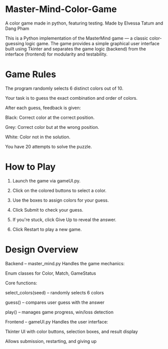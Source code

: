 # Master-Mind-Color-Game
A color game made in python, featuring testing.
Made by Elvessa Tatum and Dang Pham


This is a Python implementation of the MasterMind game — a classic color-guessing logic game. The game provides a simple graphical user interface built using Tkinter and separates the game logic (backend) from the interface (frontend) for modularity and testability.

# Game Rules
The program randomly selects 6 distinct colors out of 10.

Your task is to guess the exact combination and order of colors.

After each guess, feedback is given:

Black: Correct color at the correct position.

Grey: Correct color but at the wrong position.

White: Color not in the solution.

You have 20 attempts to solve the puzzle.

# How to Play
1. Launch the game via gameUI.py.

2. Click on the colored buttons to select a color.

3. Use the boxes to assign colors for your guess.

4. Click Submit to check your guess.

5. If you're stuck, click Give Up to reveal the answer.

6. Click Restart to play a new game.

# Design Overview
Backend – master_mind.py
Handles the game mechanics:

Enum classes for Color, Match, GameStatus

Core functions:

select_colors(seed) – randomly selects 6 colors

guess() – compares user guess with the answer

play() – manages game progress, win/loss detection

Frontend – gameUI.py
Handles the user interface:

Tkinter UI with color buttons, selection boxes, and result display

Allows submission, restarting, and giving up

